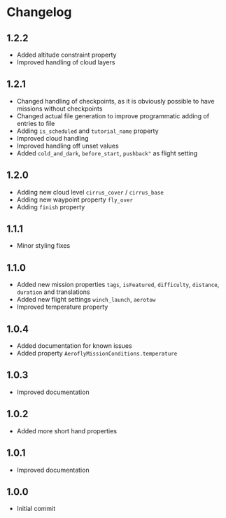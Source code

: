 # Changelog

## 1.2.2

- Added altitude constraint property
- Improved handling of cloud layers

## 1.2.1

- Changed handling of checkpoints, as it is obviously possible to have missions without checkpoints
- Changed actual file generation to improve programmatic adding of entries to file
- Adding `is_scheduled` and `tutorial_name` property
- Improved cloud handling
- Improved handling off unset values
- Added `cold_and_dark`, `before_start`, `pushback"` as flight setting

## 1.2.0

- Adding new cloud level `cirrus_cover` / `cirrus_base`
- Adding new waypoint property `fly_over`
- Adding `finish` property

## 1.1.1

- Minor styling fixes

## 1.1.0

- Added new mission properties `tags`, `isFeatured`, `difficulty`, `distance`, `duration` and translations
- Added new flight settings `winch_launch`, `aerotow`
- Improved temperature property

## 1.0.4

- Added documentation for known issues
- Added property `AeroflyMissionConditions.temperature`

## 1.0.3

- Improved documentation

## 1.0.2

- Added more short hand properties

## 1.0.1

- Improved documentation

## 1.0.0

- Initial commit

